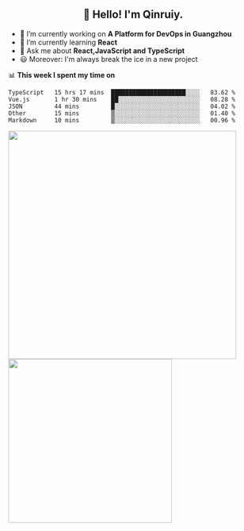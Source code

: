 <h2 align="center">👋 Hello! I'm Qinruiy.</h2>


- 🔭 I’m currently working on **A Platform for DevOps in Guangzhou**
- 🌱 I’m currently learning **React**
- 💬 Ask me about **React,JavaScript and TypeScript**
- 😃 Moreover: I'm always break the ice in a new project

📊 **This week I spent my time on**

<!--START_SECTION:waka-->
```text
TypeScript   15 hrs 17 mins  █████████████████████░░░░   83.62 % 
Vue.js       1 hr 30 mins    ██░░░░░░░░░░░░░░░░░░░░░░░   08.28 % 
JSON         44 mins         █░░░░░░░░░░░░░░░░░░░░░░░░   04.02 % 
Other        15 mins         ▒░░░░░░░░░░░░░░░░░░░░░░░░   01.40 % 
Markdown     10 mins         ▒░░░░░░░░░░░░░░░░░░░░░░░░   00.96 % 
```
<!--END_SECTION:waka-->

<p>
<img align="left" width="460" src="https://github-readme-stats.vercel.app/api?username=Qinruiy&custom_title=Qrinruiy's Github Stats&theme=graywhite&hide_border=true"/> <img align="left" width="330" src="https://github-readme-stats.vercel.app/api/top-langs/?username=Qinruiy&layout=compact&theme=graywhite&hide_border=true"/>
</p>
